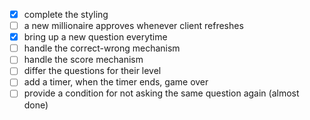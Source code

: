 - [x] complete the styling
- [ ] a new millionaire approves whenever client refreshes
- [x] bring up a new question everytime
- [ ] handle the correct-wrong mechanism
- [ ] handle the score mechanism
- [ ] differ the questions for their level
- [ ] add a timer, when the timer ends, game over
- [ ] provide a condition for not asking the same question again (almost done)
